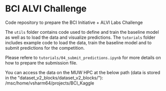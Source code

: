 # BCI ALVI Challenge
Code repository to prepare the BCI Initiative + ALVI Labs Challenge


The `utils` folder contains code used to define and train the baseline model as well as to load the data and visualize predictions. The `tutorials` folder includes example code to load the data, train the baseline model and to submit predictions for the competition. 

Please refere to `tutorials/04_submit_predictions.ipynb` for more details on how to prepare the submission file. 

You can access the data on the MUW HPC at the below path (data is stored in the "dataset_v2_blocks/dataset_v2_blocks/"):
/msc/home/vsharm64/projects/BCI_Kaggle

